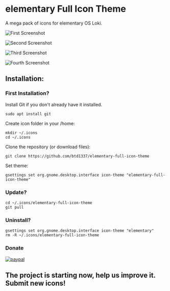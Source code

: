 # elementary Full Icon Theme

A mega pack of icons for elementary OS Loki.

![First Screenshot](https://raw.githubusercontent.com/btd1337/elementary-full-icon-theme/master/preview/img1.jpeg)  

![Second Screenshot](https://raw.githubusercontent.com/btd1337/elementary-full-icon-theme/master/preview/img2.jpeg)

![Third Screenshot](https://raw.githubusercontent.com/btd1337/elementary-full-icon-theme/master/preview/img3.png)

![Fourth Screenshot](https://raw.githubusercontent.com/btd1337/elementary-full-icon-theme/master/preview/img4.png)  

## Installation:

### First Installation?

Install Git if you don't already have it installed.

    sudo apt install git

Create icon folder in your /home:  

    mkdir ~/.icons
    cd ~/.icons

Clone the repository (or download files):  

    git clone https://github.com/btd1337/elementary-full-icon-theme

Set theme:  

    gsettings set org.gnome.desktop.interface icon-theme "elementary-full-icon-theme"

### Update?

    cd ~/.icons/elementary-full-icon-theme
    git pull

### Uninstall?

    gsettings set org.gnome.desktop.interface icon-theme "elementary"
    rm -R ~/.icons/elementary-full-icon-theme

### Donate

[![paypal](https://www.paypalobjects.com/en_US/i/btn/btn_donateCC_LG.gif)](https://www.paypal.com/cgi-bin/webscr?cmd=_donations&business=X85LVKF3HYPZL&lc=US&item_name=btd1337&item_number=elementary%2dicons&currency_code=USD&bn=PP%2dDonationsBF%3abtn_donateCC_LG%2egif%3aNonHosted)

## The project is starting now, help us improve it. Submit new icons!
